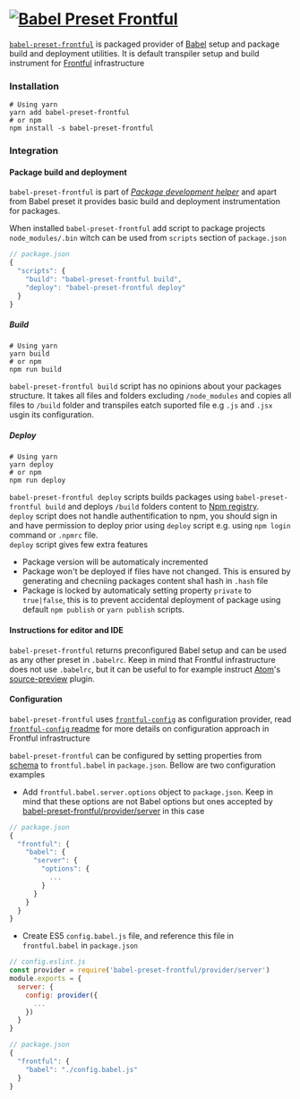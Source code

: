 # <a href="https://github.com/frontful/babel-preset-frontful"><img heigth="75" src="http://www.frontful.com/assets/packages/babel-preset.png" alt="Babel Preset Frontful" /></a>

[`babel-preset-frontful`](https://github.com/frontful/babel-preset-frontful) is packaged provider of [Babel](https://babeljs.io/) setup and package build and deployment utilities. It is default transpiler setup and build instrument for [Frontful](https://github.com/frontful) infrastructure

### Installation

```shell
# Using yarn
yarn add babel-preset-frontful
# or npm
npm install -s babel-preset-frontful
```

### Integration

#### Package build and deployment

`babel-preset-frontful` is part of [_Package development helper_](https://github.com/frontful/frontful-common#package-development-helper) and apart from Babel preset it provides basic build and deployment instrumentation for packages.

When installed `babel-preset-frontful` add script to package projects `node_modules/.bin` witch can be used from `scripts` section of `package.json`

```javascript
// package.json
{
  "scripts": {
    "build": "babel-preset-frontful build",
    "deploy": "babel-preset-frontful deploy"
  }
}
```
##### Build
```shell
# Using yarn
yarn build
# or npm
npm run build
```
`babel-preset-frontful build` script has no opinions about your packages structure. It takes all files and folders excluding `/node_modules` and copies all files to `/build` folder and transpiles eatch suported file e.g `.js` and `.jsx` usgin its configuration.

##### Deploy
```shell
# Using yarn
yarn deploy
# or npm
npm run deploy
```
`babel-preset-frontful deploy` scripts builds packages using `babel-preset-frontful build` and deploys `/build` folders content to [Npm registry](https://www.npmjs.com/).  
`deploy` script does not handle authentification to npm, you should sign in and have permission to deploy prior using `deploy` script e.g. using `npm login` command or `.npmrc` file.  
`deploy` script gives few extra features
  - Package version will be automaticaly incremented
  - Package won't be deployed if files have not changed. This is ensured by generating and checniing packages content sha1 hash in `.hash` file
  - Package is locked by automaticaly setting property `private` to `true|false`, this is to prevent accidental deployment of package using default `npm publish` or `yarn publish` scripts.

#### Instructions for editor and IDE

`babel-preset-frontful` returns preconfigured Babel setup and can be used as any other preset in `.babelrc`. Keep in mind that Frontful infrastructure does not use `.babelrc`, but it can be useful to for example instruct [Atom](https://atom.io/)'s [source-preview](https://atom.io/packages/source-preview) plugin.

#### Configuration
`babel-preset-frontful` uses [`frontful-config`](https://github.com/frontful/frontful-config) as configuration provider, read [`frontful-config` readme](https://github.com/frontful/frontful-config) for more details on configuration approach in Frontful infrastructure

`babel-preset-frontful` can be configured by setting properties from [schema](https://github.com/frontful/babel-preset-frontful/blob/master/config/index.default.js) to `frontful.babel` in `package.json`. Bellow are two configuration examples

  - Add `frontful.babel.server.options` object to `package.json`. Keep in mind that these options are not Babel options but ones accepted by [babel-preset-frontful/provider/server](https://github.com/frontful/babel-preset-frontful/blob/master/provider/server/config.development.js) in this case
  ```javascript
  // package.json
  {
    "frontful": {
      "babel": {
        "server": {
          "options": {
            ...
          }
        }
      }
    }
  }
  ```
  - Create ES5 `config.babel.js` file, and reference this file in `frontful.babel` in `package.json`
  ```javascript
  // config.eslint.js
  const provider = require('babel-preset-frontful/provider/server')
  module.exports = {
    server: {
      config: provider({
        ...
      })
    }
  }
  ```
  ```javascript
  // package.json
  {
    "frontful": {
      "babel": "./config.babel.js"
    }
  }
  ```
